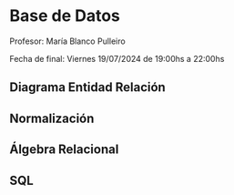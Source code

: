 # Base de Datos
Profesor: María Blanco Pulleiro

Fecha de final: Viernes 19/07/2024 de 19:00hs a 22:00hs 

## Diagrama Entidad Relación
## Normalización
## Álgebra Relacional
## SQL